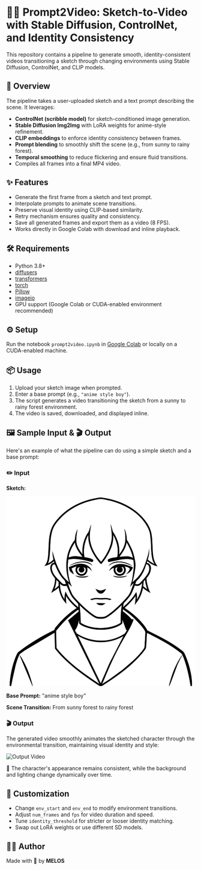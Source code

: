 # 🎨🎥 Prompt2Video: Sketch-to-Video with Stable Diffusion, ControlNet, and Identity Consistency

This repository contains a pipeline to generate smooth, identity-consistent videos transitioning a sketch through changing environments using Stable Diffusion, ControlNet, and CLIP models.

## 🚀 Overview

The pipeline takes a user-uploaded sketch and a text prompt describing the scene. It leverages:

- **ControlNet (scribble model)** for sketch-conditioned image generation.
- **Stable Diffusion Img2Img** with LoRA weights for anime-style refinement.
- **CLIP embeddings** to enforce identity consistency between frames.
- **Prompt blending** to smoothly shift the scene (e.g., from sunny to rainy forest).
- **Temporal smoothing** to reduce flickering and ensure fluid transitions.
- Compiles all frames into a final MP4 video.

## ✨ Features

- Generate the first frame from a sketch and text prompt.
- Interpolate prompts to animate scene transitions.
- Preserve visual identity using CLIP-based similarity.
- Retry mechanism ensures quality and consistency.
- Save all generated frames and export them as a video (8 FPS).
- Works directly in Google Colab with download and inline playback.

## 🛠 Requirements

- Python 3.8+
- [diffusers](https://github.com/huggingface/diffusers)
- [transformers](https://github.com/huggingface/transformers)
- [torch](https://pytorch.org/)
- [Pillow](https://pillow.readthedocs.io/en/stable/)
- [imageio](https://imageio.readthedocs.io/en/stable/)
- GPU support (Google Colab or CUDA-enabled environment recommended)

## ⚙️ Setup

Run the notebook `prompt2video.ipynb` in [Google Colab](https://colab.research.google.com/) or locally on a CUDA-enabled machine.

## 📦 Usage

1. Upload your sketch image when prompted.
2. Enter a base prompt (e.g., `"anime style boy"`).
3. The script generates a video transitioning the sketch from a sunny to rainy forest environment.
4. The video is saved, downloaded, and displayed inline.

## 🖼️ Sample Input & 🎬 Output

Here's an example of what the pipeline can do using a simple sketch and a base prompt:

### ✏️ Input

**Sketch:**

![Input Sketch](screenshots/input.jpg)

**Base Prompt:** "anime style boy"

**Scene Transition:** From sunny forest to rainy forest

### 🎬 Output

The generated video smoothly animates the sketched character through the environmental transition, maintaining visual identity and style:

![Output Video](videos/output.gif)

🔁 The character's appearance remains consistent, while the background and lighting change dynamically over time.

## 📌 Customization

- Change `env_start` and `env_end` to modify environment transitions.
- Adjust `num_frames` and `fps` for video duration and speed.
- Tune `identity_threshold` for stricter or looser identity matching.
- Swap out LoRA weights or use different SD models.

## 👨‍💻 Author

Made with 💚 by **MELOS**
